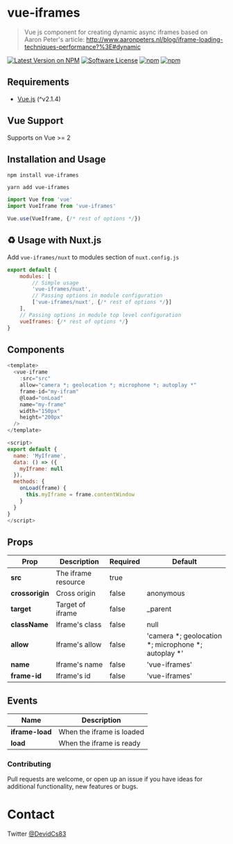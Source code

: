 # vue-iframes
> Vue js component for creating dynamic async iframes based on Aaron Peter's article: http://www.aaronpeters.nl/blog/iframe-loading-techniques-performance?%3E#dynamic

[![Latest Version on NPM](https://img.shields.io/npm/v/vue-iframes.svg?style=flat-square)](https://npmjs.com/package/vue-iframes)
[![Software License](https://img.shields.io/badge/license-MIT-brightgreen.svg?style=flat-square)](LICENSE.md)
[![npm](https://img.shields.io/npm/dt/vue-iframes.svg?style=flat-square)](https://npmjs.com/package/vue-iframes)
[![npm](https://img.shields.io/npm/dm/vue-iframes.svg?style=flat-square)](https://npmjs.com/package/vue-iframes)

## Requirements
* [Vue.js](http://vuejs.org/) (^v2.1.4)

## Vue Support

Supports on Vue >= 2

## Installation and Usage

```npm
npm install vue-iframes
```
```yarn
yarn add vue-iframes
```

```javascript
import Vue from 'vue'
import VueIframe from 'vue-iframes'

Vue.use(VueIframe, {/* rest of options */})
```

## ♻️ Usage with Nuxt.js

Add `vue-iframes/nuxt` to modules section of `nuxt.config.js`

```js
export default {
    modules: [
        // Simple usage
        'vue-iframes/nuxt',
        // Passing options in module configuration
        ['vue-iframes/nuxt', {/* rest of options */}]
    ],
    // Passing options in module top level configuration
    vueIframes: {/* rest of options */}
}
```

## Components
```js
<template>
  <vue-iframe
    :src="src"
    allow="camera *; geolocation *; microphone *; autoplay *"
    frame-id="my-ifram"
    @load="onLoad"
    name="my-frame"
    width="150px"
    height="200px"
  />
</template>

<script>
export default {
  name: 'MyIframe',
  data: () => ({
    myIframe: null
  }),
  methods: {
    onLoad(frame) {
      this.myIframe = frame.contentWindow
    }
  }
}
</script>
```

## Props

Prop                  | Description            |    Required        | Default
----------------------| ---------------------- | ------------------ | -----------
**src**               | The iframe resource    | true
**crossorigin**       | Cross origin           | false              | anonymous
**target**            | Target of iframe       | false              | _parent
**className**         | Iframe's class         | false              | null
**allow**             | Iframe's allow         | false              | 'camera *; geolocation *; microphone *; autoplay *'
**name**              | Iframe's name          | false              | 'vue-iframes'
**frame-id**          | Iframe's id            | false              | 'vue-iframes'

## Events

Name                  | Description            
----------------------| ---------------------- 
**iframe-load**       | When the iframe is loaded    
**load**              | When the iframe is ready    

### Contributing

Pull requests are welcome, or open up an issue if you have ideas for additional functionality, new features or bugs.

# Contact

Twitter [@DevidCs83](https://twitter.com/DevidCs83)
